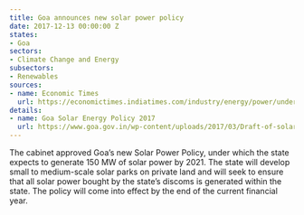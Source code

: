 ```yaml
---
title: Goa announces new solar power policy
date: 2017-12-13 00:00:00 Z
states:
- Goa
sectors:
- Climate Change and Energy
subsectors:
- Renewables
sources:
- name: Economic Times
  url: https://economictimes.indiatimes.com/industry/energy/power/under-new-solar-policy-goa-eyes-to-produce-150-mw-power-by-2021/articleshow/61948353.cms
details:
- name: Goa Solar Energy Policy 2017
  url: https://www.goa.gov.in/wp-content/uploads/2017/03/Draft-of-solar-policy-for-Goa-2017.pdf
---
```


The cabinet approved Goa’s new Solar Power Policy, under which the state expects to generate 150 MW of solar power by 2021. The state will develop small to medium-scale solar parks on private land and will seek to ensure that all solar power bought by the state’s discoms is generated within the state. The policy will come into effect by the end of the current financial year. 
